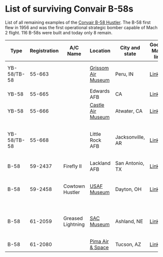 # List of surviving Convair B-58s

List of all remaining examples of the [Convair B-58 Hustler](https://en.wikipedia.org/wiki/Convair_B-58_Hustler). The B-58 first flew in 1956 and was the first operational strategic bomber capable of Mach 2 flight. 116 B-58s were built and today only 8 remain.

Type        | Registration | A/C Name         | Location           | City and state | Google Maps link  | Pictures
----------- | ------------ | ---------------- | ------------------ | -------------- | ----------------- | ---------
YB-58/TB-58 |55-663        |                  |[Grissom Air Museum][1]  |Peru, IN   | [Link][6] | [TB-58A HUSTLER \| Grissom Air Museum][14]
YB-58       |55-665        |                  |Edwards AFB         |CA              | [Link][7] | -
YB-58       |55-666        |                  |[Castle Air Museum][2] | Atwater, CA | [Link][8] | [CastleAirMuseum (Twitter)][15]
YB-58/TB-58	|55-668		     |                  |Little Rock AFB	   |Jacksonville, AR|	[Link][9]	| [The Rock hustles for newly dedicated B-58  > Little Rock Air Force Base > Article Display][16]
B-58	      |59-2437		   |Firefly II        |Lackland AFB	       |San Antonio, TX	| [Link][10] | -																					
B-58	      |59-2458     	 |Cowtown Hustler   |[USAF Museum][4]	   |Dayton, OH	    | [Link][12] | [Convair B-58A Hustler > National Museum of the US Air Force™ > Display][18]
B-58	      |61-2059	     |Greased Lightning	|[SAC Museum][3]	   |Ashland, NE	    | [Link][11] | [B-58A “Hustler” – Strategic Air Command & Aerospace Museum][17]
B-58	      |61-2080		   |                  |[Pima  Air & Space][5]|Tucson, AZ	  | [Link][13] | [Pima Air & Space Museum][19]

[1]: http://www.grissomairmuseum.com/
[2]: https://www.castleairmuseum.org/
[3]: https://sacmuseum.org/
[4]: http://www.nationalmuseum.af.mil/
[5]: http://www.pimaair.org/

[6]: https://goo.gl/maps/4pNdmBvYVNBPf69x8
[7]: https://goo.gl/maps/ozS6hvQcgr6e9HPW9
[8]: https://goo.gl/maps/o467LjLv6Yf65KG58
[9]: https://goo.gl/maps/ww3nJFmAUZNc6ezS9
[10]: https://goo.gl/maps/6CYryzQZHVjJupbDA
[11]: https://goo.gl/maps/WfAxpgfy1zbD5XGi8
[12]: https://goo.gl/maps/JjnaJtAFVjZDRsNc6
[13]: https://g.page/PimaAirAndSpace?share

[14]: http://www.grissomairmuseum.com/gallery/bombers/plane-5
[15]: https://twitter.com/CastleAirMuseum/status/928450846358228993
[16]: http://www.littlerock.af.mil/News/Article-Display/Article/356375/the-rock-hustles-for-newly-dedicated-b-58/
[17]: https://sacmuseum.org/what-to-see/aircraft/b-58a-hustler/
[18]: http://www.nationalmuseum.af.mil/Visit/Museum-Exhibits/Fact-Sheets/Display/Article/196439/convair-b-58a-hustler/
[19]: https://pimaair.org/museum-aircraft/convair-b-58a/
